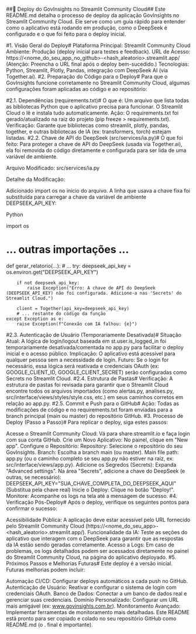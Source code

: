 ##🚀 Deploy do GovInsights no Streamlit Community Cloud##
Este README.md detalha o processo de deploy da aplicação GovInsights no Streamlit Community Cloud. Ele serve como um guia rápido para entender como o aplicativo está rodando em produção, como o DeepSeek é configurado e o que foi feito para o deploy inicial.

#1. Visão Geral do Deploy#
Plataforma Principal: Streamlit Community Cloud
Ambiente: Produção (deploy inicial para testes e feedback).
URL de Acesso: https://<nome_do_seu_app_no_github>-<hash_aleatorio>.streamlit.app/ (Atenção: Preencha o URL final após o deploy bem-sucedido.)
Tecnologias: Python, Streamlit, Plotly, Pandas, integração com DeepSeek AI (via Together.ai).
#2. Preparação do Código para o Deploy#
Para que o GovInsights funcione corretamente no Streamlit Community Cloud, algumas configurações foram aplicadas ao código e ao repositório:

#2.1. Dependências (requirements.txt)#
O que é: Um arquivo que lista todas as bibliotecas Python que o aplicativo precisa para funcionar. O Streamlit Cloud o lê e instala tudo automaticamente.
Ação: O requirements.txt foi gerado/atualizado na raiz do projeto (pip freeze > requirements.txt).
Verificação: Garante que bibliotecas como streamlit, plotly, pandas, together, e outras bibliotecas de IA (ex: transformers, torch) estejam listadas.
#2.2. Chave de API do DeepSeek (src/services/ia.py)#
O que foi feito: Para proteger a chave de API do DeepSeek (usada via Together.ai), ela foi removida do código diretamente e configurada para ser lida de uma variável de ambiente.

Arquivo Modificado: src/services/ia.py

Detalhe da Modificação:

Adicionado import os no início do arquivo.
A linha que usava a chave fixa foi substituída para carregar a chave da variável de ambiente DEEPSEEK_API_KEY:
<!-- end list -->

Python

import os
# ... outras importações ...

def gerar_relatorio(...):
    # ...
    try:
        deepseek_api_key = os.environ.get("DEEPSEEK_API_KEY")

        if not deepseek_api_key:
            raise Exception("Erro: A chave de API do DeepSeek (DEEPSEEK_API_KEY) não foi configurada. Adicione-a nas 'Secrets' do Streamlit Cloud.")

        client = Together(api_key=deepseek_api_key)
        # ... restante do código da função
    except Exception as e:
        raise Exception(f"Conexão com IA falhou: {e}")
#2.3. Autenticação de Usuário (Temporariamente Desativada)#
Situação Atual: A lógica de login/logout baseada em st.user.is_logged_in foi temporariamente desativada/comentada no app.py para facilitar o deploy inicial e o acesso público.
Implicação: O aplicativo está acessível para qualquer pessoa sem a necessidade de login.
Futuro: Se o login for necessário, essa lógica será reativada e credenciais OAuth (ex: GOOGLE_CLIENT_ID, GOOGLE_CLIENT_SECRET) serão configuradas como Secrets no Streamlit Cloud.
#2.4. Estrutura de Pastas#
Verificação: A estrutura de pastas foi revisada para garantir que o Streamlit Cloud encontre todos os arquivos importados (como alertas.py, analises.py, src/interface/views/styles/style.css, etc.) em seus caminhos corretos em relação ao app.py.
#2.5. Commit e Push para o GitHub#
Ação: Todas as modificações de código e no requirements.txt foram enviadas para a branch principal (main ou master) do repositório GitHub.
#3. Processo de Deploy (Passo a Passo)#
Para replicar o deploy, siga estes passos:

Acesse o Streamlit Community Cloud: Vá para share.streamlit.io e faça login com sua conta GitHub.
Crie um Novo Aplicativo: No painel, clique em "New app".
Configure o Repositório:
Repository: Selecione o repositório do seu GovInsights.
Branch: Escolha a branch main (ou master).
Main file path: app.py (ou o caminho completo se seu app.py não estiver na raiz, ex: src/interface/views/app.py).
Adicione os Segredos (Secrets):
Expanda "Advanced settings".
Na área "Secrets", adicione a chave do DeepSeek (e outras, se necessário):
DEEPSEEK_API_KEY="SUA_CHAVE_COMPLETA_DO_DEEPSEEK_AQUI"
(Substitua pela chave real)
Inicie o Deploy: Clique no botão "Deploy!".
Monitore: Acompanhe os logs na tela até a mensagem de sucesso.
#4. Verificação Pós-Deploy#
Após o deploy, verifique os seguintes pontos para confirmar o sucesso:

Acessibilidade Pública: A aplicação deve estar acessível pelo URL fornecido pelo Streamlit Community Cloud (https://<nome_do_seu_app>-<hash_aleatorio>.streamlit.app/).
Funcionalidade da IA: Teste as seções do aplicativo que interagem com o DeepSeek para garantir que as respostas da IA estão sendo geradas corretamente.
Acesso a Logs: Em caso de problemas, os logs detalhados podem ser acessados diretamente no painel do Streamlit Community Cloud, na página do aplicativo deployado.
#5. Próximos Passos e Melhorias Futuras#
Este deploy é a versão inicial. Futuras melhorias podem incluir:

Automação CI/CD: Configurar deploys automáticos a cada push no GitHub.
Autenticação de Usuário: Reativar e configurar o sistema de login com credenciais OAuth.
Banco de Dados: Conectar a um banco de dados real e gerenciar suas credenciais.
Domínio Personalizado: Configurar um URL mais amigável (ex: www.govinsights.com.br).
Monitoramento Avançado: Implementar ferramentas de monitoramento mais detalhadas.
Este README está pronto para ser copiado e colado no seu repositório GitHub como README.md (o . final é importante).


